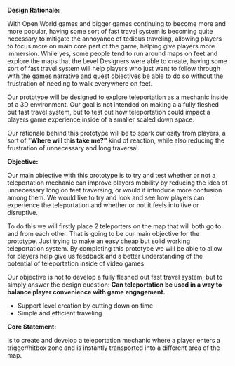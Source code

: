 **Design Rationale:**

With Open World games and bigger games continuing to become more and more popular, having some sort of fast travel system is becoming quite necessary to mitigate the annoyance of tedious traveling, allowing players to focus more on main core part of the game, helping give players more immersion. While yes, some people tend to run around maps on feet and explore the maps that the Level Designers were able to create, having some sort of fast travel system will help players who just want to follow through with the games narrative and quest objectives be able to do so without the frustration of needing to walk everywhere on feet. 

Our prototype will be designed to explore teleportation as a mechanic inside of a 3D environment. Our goal is not intended on making a a fully fleshed out fast travel system, but to test out how teleportation could impact a players game experience inside of a smaller scaled down space. 

Our rationale behind this prototype will be to spark curiosity from players, a sort of "**Where will this take me?"** kind of reaction, while also reducing the frustration of unnecessary and long traversal. 


**Objective:**

Our main objective with this prototype is to try and test whether or not a teleportation mechanic can improve players mobility by reducing the idea of unnecessary long on feet traversing, or would it introduce more confusion among them. We would like to try and look and see how players can experience the teleportation and whether or not it feels intuitive or disruptive. 

To do this we will firstly place 2 teleporters on the map that will both go to and from each other. That is going to be our main objective for the prototype. Just trying to make an easy cheap but solid working teleportation system. By completing this prototype we will be able to allow for players help give us feedback and a better understanding of the potential of teleportation inside of video games. 

Our objective is not to develop a fully fleshed out fast travel system, but to simply answer the design question: **Can teleportation be used in a way to balance player convenience with game engagement.** 

- Support level creation by cutting down on time
- Simple and efficient traveling 


**Core Statement:**

Is to create and develop a teleportation mechanic where a player enters a trigger/hitbox zone and is instantly transported into a different area of the map. 